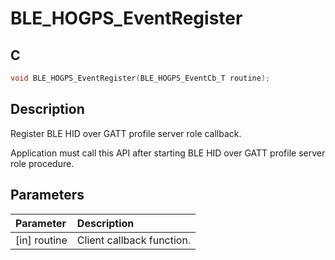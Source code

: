 # BLE_HOGPS_EventRegister

## C

```c
void BLE_HOGPS_EventRegister(BLE_HOGPS_EventCb_T routine);
```

## Description

Register BLE HID over GATT profile server role callback.

Application must call this API after starting BLE HID over GATT profile server role procedure.

## Parameters

|Parameter|Description|
|:---|:---|
|\[in\] routine|Client callback function.|

